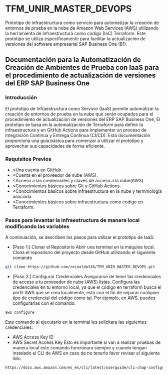 # TFM_UNIR_MASTER_DEVOPS
Prototipo de infraestructura como servicio para automatizar la creación de entornos de prueba en la nube de Amazon Web Services (AWS) utilizando la herramienta de infraestructura como código (IaC) Terraform. 
Este prototipo se utiliza específicamente para facilitar la actualización de versiones del software empresarial SAP Business One (B1).

## Documentación para la Automatización de Creación de Ambientes de Prueba con IaaS para el procedimiento de actualización de versiones del ERP SAP Business One 

### Introducción
El prototipo de Infraestructura como Servicio (IaaS) permite automatizar la creación de entornos de prueba en la nube que serán ocupados para el procedimiento de actualización de versiones del ERP SAP Business One, El prototipo se basa en la automatización de Terraform para definir la infraestructura y en GitHub Actions para implementar un proceso de Integración Continua y Entrega Continua (CI/CD). Esta documentación proporciona una guía básica para comenzar a utilizar el prototipo y aprovechar sus capacidades de forma eficiente.

### Requisitos Previos
- <Una cuenta en GitHub.
- <Cuenta en el proveedor de nube (AWS).
- <Acceso a las credenciales y claves de acceso a la nube(AWS).
- <Conocimientos básicos sobre Git y GitHub Actions.
- <Conocimientos básicos sobre infraestructura en la nube y terminología asociada.
- <Conocimientos básicos sobre infraestructura como codigo en Terraform.

### Pasos para levantar la infraestructura de manera local modificando las variables
A continuación, se describen los pasos para utilizar el prototipo de IaaS:
- [Paso 1:] Clonar el Repositorio
Abrir una terminal en la máquina local.
Clona el repositorio del proyecto desde GitHub utilizando el siguiente comando
```sh
git clone https://github.com/reinaldo316/TFM_UNIR_MASTER_DEVOPS.git
```
- [Paso 2:] Configurar Credenciales
Asegurarse de tener las credenciales de acceso a tu proveedor de nube (AWS) listas.
Configura las credenciales en tu entorno local, ya que el código en terraform busca el perfil AWS que se crea localmente, esto con el fin de separar cualquier tipo de credencial del código como tal. Por ejemplo, en AWS, puedes configurarlas con el comando:
```sh
aws configure
```
Este comando al ejecutarlo en la terminal les solicitara las siguientes credenciales:
- AWS Access Key ID
- AWS Secret Access Key
Esto es importante si van a realizar pruebas de manera local este comando funcionara siempre y cuando tengan instalado el CLI de AWS en caso de no tenerlo favor revisar el siguiente link:
```sh
https://docs.aws.amazon.com/es_es/cli/latest/userguide/cli-chap-configure.html
```



